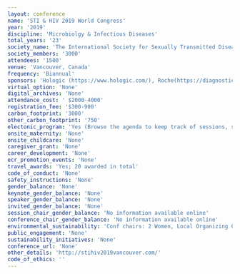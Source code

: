```yaml
---
layout: conference 
name: 'STI & HIV 2019 World Congress'
year: '2019'
discipline: 'Microbiolgy & Infectious Diseases'
total_years: '23'
society_name: 'The International Society for Sexually Transmitted Diseases Research; IUSTI'
society_members: '3000'
attendees: '1500'
venue: 'Vancouver, Canada'
frequency: 'Biannual'
sponsors: 'Hologic (https://www.hologic.com/), Roche(https://diagnostics.roche.com/#selectProfile), Abbott (https://www.abbott.com/), BD(https://www.bd.com/en-us), Cepheid (https://www.cepheid.com/us), SD Biosensors(http://www.sdbiosensor.com/xe/)'
virtual_option: 'None'
digital_archives: 'None'
attendance_cost: ' $2000-4000'
registration_fee: '$300-900'
carbon_footprint: '3000'
other_carbon_footprint: '750'
electonic_program: 'Yes (Browse the agenda to keep track of sessions, speakers, exhibitors and sponsors! View the full scientific program and browse through the abstract presentations, Identify and locate sponsors and exhibitors with the floor plan map! Connect with other attendees)'
onsite_maternity: 'None'
onsite_childcare: 'None'
caregiver_grant: 'None'
career_development: 'None'
ecr_promotion_events: 'None'
travel_awards: 'Yes; 20 awarded in total'
code_of_conduct: 'None'
safety_instructions: 'None'
gender_balance: 'None'
keynote_gender_balance: 'None'
speaker_gender_balance: 'None'
invited_gender_balance: 'None'
session_chair_gender_balance: 'No information available online'
conference_chair_gender_balance: 'No information available online'
environmental_sustainability: 'Conf chairs: 2 Women, Local Organizing Committee: 10 Men: 6 Women'
public_engagement: 'None'
sustainability_initiatives: 'None'
conference_url: 'None'
other_details: 'http://stihiv2019vancouver.com/'
code_of_ethics: ''
---
```

